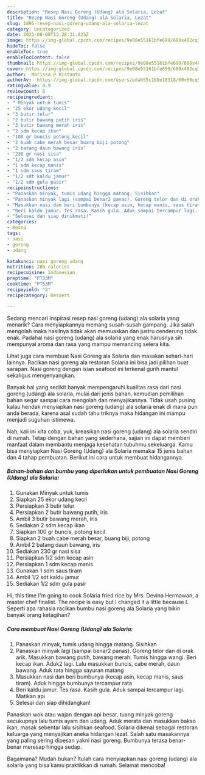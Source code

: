```yaml
---
description: "Resep Nasi Goreng (Udang) ala Solaria, Lezat"
title: "Resep Nasi Goreng (Udang) ala Solaria, Lezat"
slug: 1895-resep-nasi-goreng-udang-ala-solaria-lezat
category: Uncategorized
date: 2021-08-08T13:28:31.825Z
image: https://img-global.cpcdn.com/recipes/9e08e55161bfe699/680x482cq70/nasi-goreng-udang-ala-solaria-foto-resep-utama.jpg
hideToc: false
enableToc: true
enableTocContent: false
thumbnail: https://img-global.cpcdn.com/recipes/9e08e55161bfe699/680x482cq70/nasi-goreng-udang-ala-solaria-foto-resep-utama.jpg
cover: https://img-global.cpcdn.com/recipes/9e08e55161bfe699/680x482cq70/nasi-goreng-udang-ala-solaria-foto-resep-utama.jpg
author:  Marissa P Ristanto
authorAv:  https://img-global.cpcdn.com/users/edab55c168e18318/60x60cq50/avatar.jpg
ratingvalue: 4.9
reviewcount: 8
recipeingredient:
- " Minyak untuk tumis"
- "25 ekor udang kecil"
- "3 butir telur"
- "2 butir bawang putih iris"
- "3 butir bawang merah iris"
- "2 sdm kecap ikan"
- "100 gr buncis potong kecil"
- "2 buah cabe merah besar buang biji potong"
- "2 batang daun bawang iris"
- "230 gr nasi sisa"
- "1/2 sdm kecap asin"
- "1 sdm kecap manis"
- "1 sdm saus tiram"
- "1/2 sdt kaldu jamur"
- "1/2 sdm gula pasir"
recipeinstructions:
- "Panaskan minyak, tumis udang hingga matang. Sisihkan"
- "Panaskan minyak lagi (sampai benar2 panas). Goreng telor dan di orak arik. Masukkan bawang putih, bawang merah. Tumis hingga wangi. Beri kecap ikan. Aduk2 lagi. Lalu masukkan buncis, cabe merah, daun bawang. Aduk rata hingga sayuran matang"
- "Masukkan nasi dan beri bumbunya (kecap asin, kecap manis, saus tiram). Aduk hingga bumbunya tercampur rata"
- "Beri kaldu jamur. Tes rasa. Kasih gula. Aduk sampai tercampur lagi. Matikan api"
- "Selesai dan siap dinikmati!"
categories:
- Resep
tags:
- nasi
- goreng
- udang

katakunci: nasi goreng udang 
nutrition: 286 calories
recipecuisine: Indonesian
preptime: "PT33M"
cooktime: "PT53M"
recipeyield: "2"
recipecategory: Dessert

---
```



Sedang mencari inspirasi resep nasi goreng (udang) ala solaria yang menarik? Cara menyiapkannya memang susah-susah gampang. Jika salah mengolah maka hasilnya tidak akan memuaskan dan justru cenderung tidak enak. Padahal nasi goreng (udang) ala solaria yang enak harusnya sih mempunyai aroma dan rasa yang mampu memancing selera kita.


Lihat juga cara membuat Nasi Goreng ala Solaria dan masakan sehari-hari lainnya. Racikan nasi goreng ala restoran Solaria ini bisa jadi pilihan buat sarapan. Nasi goreng dengan isian seafood ini terkenal gurih mantul sekaligus mengenyangkan.

Banyak hal yang sedikit banyak mempengaruhi kualitas rasa dari nasi goreng (udang) ala solaria, mulai dari jenis bahan, kemudian pemilihan bahan segar sampai cara mengolah dan menyajikannya. Tidak usah pusing kalau hendak menyiapkan nasi goreng (udang) ala solaria enak di mana pun anda berada, karena asal sudah tahu triknya maka hidangan ini mampu menjadi suguhan istimewa.


Nah, kali ini kita coba, yuk, kreasikan nasi goreng (udang) ala solaria sendiri di rumah. Tetap dengan bahan yang sederhana, sajian ini dapat memberi manfaat dalam membantu menjaga kesehatan tubuhmu sekeluarga. Kamu bisa menyiapkan Nasi Goreng (Udang) ala Solaria memakai 15 jenis bahan dan 4 tahap pembuatan. Berikut ini cara untuk membuat hidangannya.

<!--inarticleads1-->

##### Bahan-bahan dan bumbu yang diperlukan untuk pembuatan Nasi Goreng (Udang) ala Solaria:

1. Gunakan  Minyak untuk tumis
1. Siapkan 25 ekor udang kecil
1. Persiapkan 3 butir telur
1. Persiapkan 2 butir bawang putih, iris
1. Ambil 3 butir bawang merah, iris
1. Sediakan 2 sdm kecap ikan
1. Siapkan 100 gr buncis, potong kecil
1. Siapkan 2 buah cabe merah besar, buang biji, potong
1. Ambil 2 batang daun bawang, iris
1. Sediakan 230 gr nasi sisa
1. Persiapkan 1/2 sdm kecap asin
1. Persiapkan 1 sdm kecap manis
1. Gunakan 1 sdm saus tiram
1. Ambil 1/2 sdt kaldu jamur
1. Sediakan 1/2 sdm gula pasir


Hi, this time I&#39;m going to cook Solaria fried rice by Mrs. Devina Hermawan, a master chef finalist. The recipe is easy but I changed it a little because I. Seperti apa rahasia racikan bumbu nasi goreng ala Solaria yang bikin banyak orang ketagihan? 

<!--inarticleads2-->

##### Cara membuat Nasi Goreng (Udang) ala Solaria:

1. Panaskan minyak, tumis udang hingga matang. Sisihkan
1. Panaskan minyak lagi (sampai benar2 panas). Goreng telor dan di orak arik. Masukkan bawang putih, bawang merah. Tumis hingga wangi. Beri kecap ikan. Aduk2 lagi. Lalu masukkan buncis, cabe merah, daun bawang. Aduk rata hingga sayuran matang
1. Masukkan nasi dan beri bumbunya (kecap asin, kecap manis, saus tiram). Aduk hingga bumbunya tercampur rata
1. Beri kaldu jamur. Tes rasa. Kasih gula. Aduk sampai tercampur lagi. Matikan api
1. Selesai dan siap dihidangkan!

Panaskan wok atau wajan dengan api besar, tuang minyak goreng secukupnya lalu tumis ayam dan udang. Aduk merata dan masukkan bakso ikan, masak sebentar lalu sisihkan seafood. Solaria dikenal sebagai restoran keluarga yang menyajikan aneka hidangan lezat. Salah satu masakannya yang paling sering dipesan yakni nasi goreng. Bumbunya terasa benar-benar meresap hingga sedap. 

Bagaimana? Mudah bukan? Itulah cara menyiapkan nasi goreng (udang) ala solaria yang bisa kamu praktikkan di rumah. Selamat mencoba!
